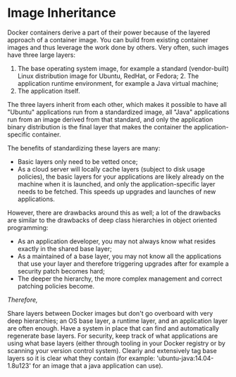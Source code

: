 # Image Inheritance

Docker containers derive a part of their power because of the layered
approach of a container image. You can build from existing container
images and thus leverage the work done by others. Very often, such images
have three large layers:

1. The base operating system image, for example a standard (vendor-built)
Linux distribution image for Ubuntu, RedHat, or Fedora; 2. The
application runtime environment, for example a Java virtual machine;
3. The application itself.

The three layers inherit from each other, which makes it possible to
have all "Ubuntu" applications run from a standardized image, all "Java"
applications run from an image derived from that standard, and only
the application binary distribution is the final layer that makes the container
the application-specific container.

The benefits of standardizing these layers are many:

* Basic layers only need to be vetted once;
* As a cloud server will locally cache layers (subject to disk usage policies),
the basic layers for your applications are likely already on the machine when
it is launched, and only the application-specific layer needs to be fetched. This
speeds up upgrades and launches of new applications.

However, there are drawbacks around this as well; a lot of the drawbacks are similar
to the drawbacks of deep class hierarchies in object oriented programming:

* As an application developer, you may not always know what resides exactly in the
shared base layer;
* As a maintained of a base layer, you may not know all the applications that use your
layer and therefore triggering upgrades after for example a security patch becomes hard;
* The deeper the hierarchy, the more complex management and correct patching policies
become.

_Therefore,_

Share layers between Docker images but don't go overboard with very deep hierarchies; an
OS base layer, a runtime layer, and an application layer are often enough. Have a system
in place that can find and automatically regenerate base layers. For security, keep track
of what applications are using what base layers (either through tooling in your Docker
registry or by scanning your version control system). Clearly and extensively tag base
layers so it is clear what they contain (for example: 'ubuntu-java:14.04-1.8u123' for
an image that a java application can use).
